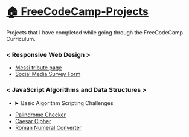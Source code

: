 # [:house: FreeCodeCamp-Projects](https://ujjwalpuri29.github.io/FreeCodeCamp-Projects/)
Projects that I have completed while going through the FreeCodeCamp Curriculum.

### \< Responsive Web Design >
- [Messi tribute page](https://ujjwalpuri29.github.io/FreeCodeCamp-Projects/Responsive%20Web%20Design/Tribute%20Page)
- [Social Media Survey Form](https://ujjwalpuri29.github.io/FreeCodeCamp-Projects/Responsive%20Web%20Design/Survey%20Form)

### \< JavaScript Algorithms and Data Structures >
- <details>
    <summary>Basic Algorithm Scripting Challenges</summary>

    - [Convert Celsius to Fahrenheit](https://github.com/ujjwalpuri29/FreeCodeCamp-Projects/tree/main/JavaScript%20Algorithms%20and%20Data%20Structures/Basic%20Algorithm%20Scripting%20Challenges/Convert%20Celsius%20to%20Fahrenheit.js)
    - [Reverse a string](https://github.com/ujjwalpuri29/FreeCodeCamp-Projects/tree/main/JavaScript%20Algorithms%20and%20Data%20Structures/Basic%20Algorithm%20Scripting%20Challenges/Reverse%20a%20String.js)
    - [Factorialize a Number](https://github.com/ujjwalpuri29/FreeCodeCamp-Projects/blob/main/JavaScript%20Algorithms%20and%20Data%20Structures/Basic%20Algorithm%20Scripting%20Challenges/Factorialize%20a%20Number.js)
    - [Find the Longest Word in a String](https://github.com/ujjwalpuri29/FreeCodeCamp-Projects/blob/main/JavaScript%20Algorithms%20and%20Data%20Structures/Basic%20Algorithm%20Scripting%20Challenges/Find%20the%20Longest%20Word%20in%20a%20String.js)
    - [Return Largest Numbers in Arrays](https://github.com/ujjwalpuri29/FreeCodeCamp-Projects/blob/main/JavaScript%20Algorithms%20and%20Data%20Structures/Basic%20Algorithm%20Scripting%20Challenges/Largest%20Numbers%20in%20Arrays.js)
    - Confirm the Ending
    - [Repeat a String Repeat a String](https://github.com/ujjwalpuri29/FreeCodeCamp-Projects/blob/main/JavaScript%20Algorithms%20and%20Data%20Structures/Basic%20Algorithm%20Scripting%20Challenges/Repeat%20a%20String%20Repeat%20a%20String.js)
    - [Truncate a String](https://github.com/ujjwalpuri29/FreeCodeCamp-Projects/blob/main/JavaScript%20Algorithms%20and%20Data%20Structures/Basic%20Algorithm%20Scripting%20Challenges/Truncate%20a%20String.js)
    - [Finders Keepers](https://github.com/ujjwalpuri29/FreeCodeCamp-Projects/blob/main/JavaScript%20Algorithms%20and%20Data%20Structures/Basic%20Algorithm%20Scripting%20Challenges/Finders%20Keepers.js)
    - [Boo who](https://github.com/ujjwalpuri29/FreeCodeCamp-Projects/blob/main/JavaScript%20Algorithms%20and%20Data%20Structures/Basic%20Algorithm%20Scripting%20Challenges/Boo%20who.js)
    - Title Case a Sentence
    - Slice and Splice
    - Falsy Bouncer
    - Where do I Belong
    - Mutations
    - Chunky Monkey
</details>

- [Palindrome Checker](https://github.com/ujjwalpuri29/FreeCodeCamp-Projects/tree/main/JavaScript%20Algorithms%20and%20Data%20Structures/Palindrome%20Checker.js)
- [Caesar Cipher](https://github.com/ujjwalpuri29/FreeCodeCamp-Projects/tree/main/JavaScript%20Algorithms%20and%20Data%20Structures/Caesar%20Cipher.js)
- [Roman Numeral Converter](https://github.com/ujjwalpuri29/FreeCodeCamp-Projects/tree/main/JavaScript%20Algorithms%20and%20Data%20Structures/Roman%20Numeral%20Converter.js)